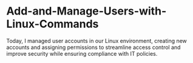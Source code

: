 # Add-and-Manage-Users-with-Linux-Commands
Today, I managed user accounts in our Linux environment, creating new accounts and assigning permissions to streamline access control and improve security while ensuring compliance with IT policies.

